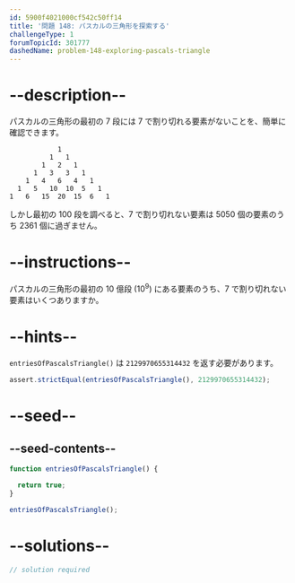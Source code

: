 ```yaml
---
id: 5900f4021000cf542c50ff14
title: '問題 148: パスカルの三角形を探索する'
challengeType: 1
forumTopicId: 301777
dashedName: problem-148-exploring-pascals-triangle
---
```


# --description--

パスカルの三角形の最初の 7 段には 7 で割り切れる要素がないことを、簡単に確認できます。

```
            1
          1   1
        1   2   1
      1   3   3   1
    1   4   6   4   1
  1   5   10  10  5   1
1   6   15  20  15  6   1
```

しかし最初の 100 段を調べると、7 で割り切れない要素は 5050 個の要素のうち 2361 個に過ぎません。

# --instructions--

パスカルの三角形の最初の 10 億段 (${10}^9$) にある要素のうち、7 で割り切れない要素はいくつありますか。

# --hints--

`entriesOfPascalsTriangle()` は `2129970655314432` を返す必要があります。

```js
assert.strictEqual(entriesOfPascalsTriangle(), 2129970655314432);
```

# --seed--

## --seed-contents--

```js
function entriesOfPascalsTriangle() {

  return true;
}

entriesOfPascalsTriangle();
```

# --solutions--

```js
// solution required
```
